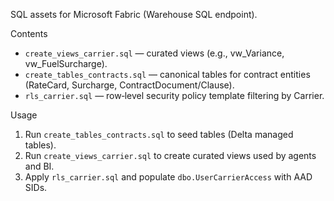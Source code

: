 SQL assets for Microsoft Fabric (Warehouse SQL endpoint).

Contents
- `create_views_carrier.sql` — curated views (e.g., vw_Variance, vw_FuelSurcharge).
- `create_tables_contracts.sql` — canonical tables for contract entities (RateCard, Surcharge, ContractDocument/Clause).
- `rls_carrier.sql` — row‑level security policy template filtering by Carrier.

Usage
1) Run `create_tables_contracts.sql` to seed tables (Delta managed tables).
2) Run `create_views_carrier.sql` to create curated views used by agents and BI.
3) Apply `rls_carrier.sql` and populate `dbo.UserCarrierAccess` with AAD SIDs.

